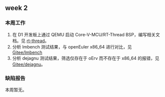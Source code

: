 ## week 2

### 本周工作

1. 在 D1 开发板上通过 QEMU 启动 Core-V-MCU/RT-Thread BSP，编写相关文档。见 [rt-thread](/misc/month1/week2/rt-thread/README.md)。
2. 分析 lmbench 测试结果，与 openEuler x86_64 进行对比，见 [Gitee/lmbench](https://gitee.com/yunxiangluo/openeuler-riscv-2303-test/tree/master/BasicTest/%E5%9F%BA%E7%A1%80%E6%80%A7%E8%83%BD%E6%B5%8B%E8%AF%95/lmbench)
3. 分析 dejagnu 测试结果，筛选仅存在于 oErv 而不存在于 x86_64 的报错，见 [Gitee/dejagnu](https://gitee.com/yunxiangluo/openeuler-riscv-2303-test/tree/master/BasicTest/%E7%BC%96%E8%AF%91%E5%99%A8%E6%B5%8B%E8%AF%95/dejagnu)。

### 缺陷报告

本周暂无。